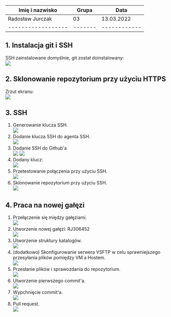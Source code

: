 | Imię i nazwisko  | Grupa | Data       |
|------------------|-------|------------|
| Radosław Jurczak | 03    | 13.03.2022 |
|------------------|-------|------------|
## 1. Instalacja git i SSH
SSH zainstalowane domyślnie, git został doinstalowany:  
![](./1.png)
## 2. Sklonowanie repozytorium przy użyciu HTTPS
Zrzut ekranu:  
![](./2.png)
## 3. SSH
1. Generowanie klucza SSH.  
![](./3.png)
2. Dodanie klucza SSH do agenta SSH.  
![](./4.png)
3. Dodanie SSH do Github'a  
![](./5.png)
![](./6.png)
4. Dodany klucz:  
![](./7.png)
5. Przetestowanie połączenia przy użyciu SSH.  
![](./8.png)
6.  Sklonowanie repozytorium przy użyciu SSH.  
![](./9.png)
## 4. Praca na nowej gałęzi
1. Przełączenie się między gałęziami.  
![](./10.png)
2. Utworzenie nowej gałęzi: RJ306452  
![](./11.png)
3. Utworzenie struktury katalogów.  
![](./12.png)
4. (dodatkowo) Skonfigurowanie serwera VSFTP w celu sprawniejszego przesyłania plików pomiędzy VM a Hostem.  
![](./13.png)
5. Przesłanie plików i sprawozdania do repozytorium.  
![](./14.png)
6. Utworzenie pierwszego commit'a.  
![](./15.png)
7. Wypchnięcie commit'a.  
![](./16.png)
8. Pull request.  
![](./17.png)
